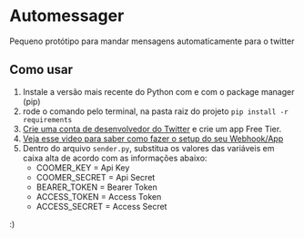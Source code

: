 <h1>Automessager</h1>
<p>Pequeno protótipo para mandar mensagens automaticamente para o twitter</p>

<h2>Como usar</h2>
<ol>
  <li>Instale a versão mais recente do Python com e com o package manager (pip)</li>
  <li>rode o comando pelo terminal, na pasta raiz do projeto <code>pip install -r requirements</code></li>
  <li><a href="https://developer.x.com/en">Crie uma conta de desenvolvedor do Twitter</a> e crie um app Free Tier.</li>
  <li><a href="https://youtu.be/fBFQMp0m41E?si=YEyJGFQc7ayRozAw">Veja esse video para saber como fazer o setup do seu Webhook/App</a></li>
  <li>Dentro do arquivo <code>sender.py</code>, substitua os valores das variáveis em caixa alta de acordo com as informações abaixo: 
    <ul>
      <li> COOMER_KEY = Api Key</li>
      <li> COOMER_SECRET = Api Secret</li>
      <li> BEARER_TOKEN = Bearer Token</li>
      <li> ACCESS_TOKEN = Access Token</li>
      <li> ACCESS_SECRET = Access Secret</li>
    </ul> 
  </li>
</ol>
:)
